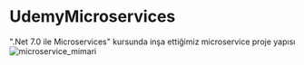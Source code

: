 # UdemyMicroservices
".Net 7.0 ile Microservices" kursunda inşa ettiğimiz microservice proje yapısı
![microservice_mimari](https://user-images.githubusercontent.com/46678087/114802958-42c15d80-9da7-11eb-8391-ba0abf87a1b1.png)

